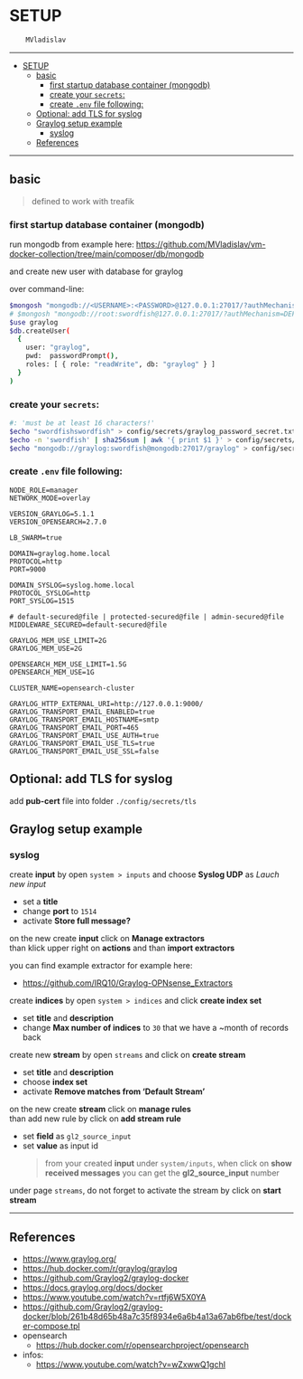 # SETUP

```sh
    MVladislav
```

---

- [SETUP](#setup)
  - [basic](#basic)
    - [first startup database container (mongodb)](#first-startup-database-container-mongodb)
    - [create your `secrets`:](#create-your-secrets)
    - [create `.env` file following:](#create-env-file-following)
  - [Optional: add TLS for syslog](#optional-add-tls-for-syslog)
  - [Graylog setup example](#graylog-setup-example)
    - [syslog](#syslog)
  - [References](#references)

---

## basic

> defined to work with treafik

### first startup database container (mongodb)

run mongodb from example here: <https://github.com/MVladislav/vm-docker-collection/tree/main/composer/db/mongodb>

and create new user with database for graylog

over command-line:

```sh
$mongosh "mongodb://<USERNAME>:<PASSWORD>@127.0.0.1:27017/?authMechanism=DEFAULT"
# $mongosh "mongodb://root:swordfish@127.0.0.1:27017/?authMechanism=DEFAULT"
$use graylog
$db.createUser(
  {
    user: "graylog",
    pwd:  passwordPrompt(),
    roles: [ { role: "readWrite", db: "graylog" } ]
  }
)
```

### create your `secrets`:

```sh
#: 'must be at least 16 characters!'
$echo "swordfishswordfish" > config/secrets/graylog_password_secret.txt
$echo -n 'swordfish' | sha256sum | awk '{ print $1 }' > config/secrets/graylog_root_password_sha2.txt
$echo "mongodb://graylog:swordfish@mongodb:27017/graylog" > config/secrets/graylog_mongodb_uri.txt
```

### create `.env` file following:

```env
NODE_ROLE=manager
NETWORK_MODE=overlay

VERSION_GRAYLOG=5.1.1
VERSION_OPENSEARCH=2.7.0

LB_SWARM=true

DOMAIN=graylog.home.local
PROTOCOL=http
PORT=9000

DOMAIN_SYSLOG=syslog.home.local
PROTOCOL_SYSLOG=http
PORT_SYSLOG=1515

# default-secured@file | protected-secured@file | admin-secured@file
MIDDLEWARE_SECURED=default-secured@file

GRAYLOG_MEM_USE_LIMIT=2G
GRAYLOG_MEM_USE=2G

OPENSEARCH_MEM_USE_LIMIT=1.5G
OPENSEARCH_MEM_USE=1G

CLUSTER_NAME=opensearch-cluster

GRAYLOG_HTTP_EXTERNAL_URI=http://127.0.0.1:9000/
GRAYLOG_TRANSPORT_EMAIL_ENABLED=true
GRAYLOG_TRANSPORT_EMAIL_HOSTNAME=smtp
GRAYLOG_TRANSPORT_EMAIL_PORT=465
GRAYLOG_TRANSPORT_EMAIL_USE_AUTH=true
GRAYLOG_TRANSPORT_EMAIL_USE_TLS=true
GRAYLOG_TRANSPORT_EMAIL_USE_SSL=false
```

## Optional: add TLS for syslog

add **pub-cert** file into folder `./config/secrets/tls`

## Graylog setup example

### syslog

create **input** by open `system > inputs` and choose **Syslog UDP** as _Lauch new input_

- set a **title**
- change **port** to `1514`
- activate **Store full message?**

on the new create **input** click on **Manage extractors** \
than klick upper right on **actions** and than **import extractors**

you can find example extractor for example here:

- <https://github.com/IRQ10/Graylog-OPNsense_Extractors>

create **indices** by open `system > indices` and click **create index set**

- set **title** and **description**
- change **Max number of indices** to `30` that we have a ~month of records back

create new **stream** by open `streams` and click on **create stream**

- set **title** and **description**
- choose **index set**
- activate **Remove matches from ‘Default Stream’**

on the new create **stream** click on **manage rules** \
than add new rule by click on **add stream rule**

- set **field** as `gl2_source_input`
- set **value** as input id
  > from your created **input** under `system/inputs`, when click on **show received messages** you can get the **gl2_source_input** number

under page `streams`, do not forget to activate the stream by click on **start stream**

---

## References

- <https://www.graylog.org/>
- <https://hub.docker.com/r/graylog/graylog>
- <https://github.com/Graylog2/graylog-docker>
- <https://docs.graylog.org/docs/docker>
- <https://www.youtube.com/watch?v=rtfj6W5X0YA>
- <https://github.com/Graylog2/graylog-docker/blob/261b48d65b48a7c35f8934e6a6b4a13a67ab6fbe/test/docker-compose.tpl>
- opensearch
  - <https://hub.docker.com/r/opensearchproject/opensearch>
- infos:
  - <https://www.youtube.com/watch?v=wZxwwQ1gchI>
